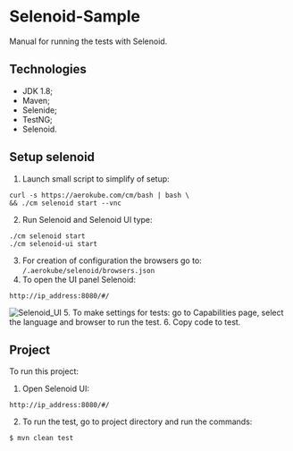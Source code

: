 # Selenoid-Sample
Manual for running the tests with Selenoid.

## Technologies
* JDK 1.8;
* Maven;
* Selenide;
* TestNG;
* Selenoid.

## Setup selenoid
1. Launch small script to simplify of setup:
```
curl -s https://aerokube.com/cm/bash | bash \
&& ./cm selenoid start --vnc
```
2. Run Selenoid and Selenoid UI type:
```
./cm selenoid start
./cm selenoid-ui start
```
3. For creation of configuration the browsers go to: ```/.aerokube/selenoid/browsers.json```
4. To open the UI panel Selenoid:
```
http://ip_address:8080/#/
```
![Selenoid_UI](https://i.ibb.co/F6863f7/809.png)
5. To make settings for tests: go to Capabilities page, select the language and browser to run the test.
6. Copy code to test.

## Project
To run this project:
1. Open Selenoid UI:
```
http://ip_address:8080/#/
```
2. To run the test, go to project directory and run the commands:
```
$ mvn clean test
